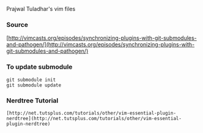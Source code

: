 Prajwal Tuladhar's vim files

### Source

  [http://vimcasts.org/episodes/synchronizing-plugins-with-git-submodules-and-pathogen/](http://vimcasts.org/episodes/synchronizing-plugins-with-git-submodules-and-pathogen/)

### To update submodule

    git submodule init
    git submodule update

### Nerdtree Tutorial
    [http://net.tutsplus.com/tutorials/other/vim-essential-plugin-nerdtree](http://net.tutsplus.com/tutorials/other/vim-essential-plugin-nerdtree)
